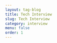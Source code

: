 ```yaml
---
layout: tag-blog
title: Tech Interview
slug: Tech Interview
category: interview
menu: false
order: 1
---
```

